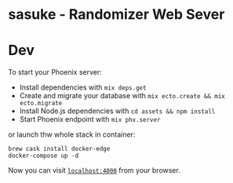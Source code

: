 # sasuke - Randomizer Web Sever

# Dev

To start your Phoenix server:

  * Install dependencies with `mix deps.get`
  * Create and migrate your database with `mix ecto.create && mix ecto.migrate`
  * Install Node.js dependencies with `cd assets && npm install`
  * Start Phoenix endpoint with `mix phx.server`

or launch thw whole stack in container:

    brew cask install docker-edge
    docker-compose up -d

Now you can visit [`localhost:4000`](http://localhost:4000) from your browser.